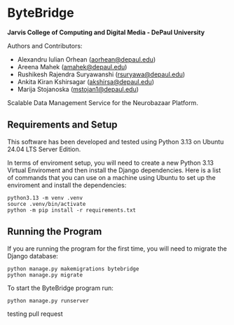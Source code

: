 # ByteBridge
**Jarvis College of Computing and Digital Media - DePaul University**

Authors and Contributors:
- Alexandru Iulian Orhean (aorhean@depaul.edu)
- Areena Mahek (amahek@depaul.edu)
- Rushikesh Rajendra Suryawanshi (rsuryawa@depaul.edu)
- Ankita Kiran Kshirsagar (akshirsa@depaul.edu)
- Marija Stojanoska (mstojan1@depaul.edu)

Scalable Data Management Service for the Neurobazaar Platform.

## Requirements and Setup

This software has been developed and tested using Python 3.13 on Ubuntu 24.04 LTS Server Edition.

In terms of enviroment setup, you will need to create a new Python 3.13 Virtual Enviroment and then install the Django dependencies.
Here is a list of commands that you can use on a machine using Ubuntu to set up the enviroment and install the dependencies:
```
python3.13 -m venv .venv
source .venv/bin/activate
python -m pip install -r requirements.txt
```

## Running the Program

If you are running the program for the first time, you will need to migrate the Django database:
```
python manage.py makemigrations bytebridge
python manage.py migrate
```

To start the ByteBridge program run:
```
python manage.py runserver
```
testing pull request